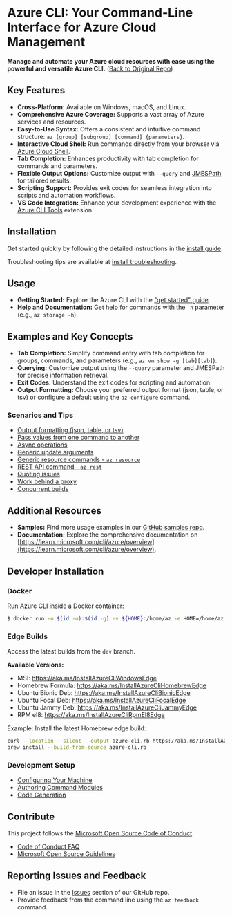 # Azure CLI: Your Command-Line Interface for Azure Cloud Management

**Manage and automate your Azure cloud resources with ease using the powerful and versatile Azure CLI.** ([Back to Original Repo](https://github.com/Azure/azure-cli))

## Key Features

*   **Cross-Platform:** Available on Windows, macOS, and Linux.
*   **Comprehensive Azure Coverage:** Supports a vast array of Azure services and resources.
*   **Easy-to-Use Syntax:**  Offers a consistent and intuitive command structure: `az [group] [subgroup] [command] {parameters}`.
*   **Interactive Cloud Shell:** Run commands directly from your browser via [Azure Cloud Shell](https://portal.azure.com/#cloudshell).
*   **Tab Completion:**  Enhances productivity with tab completion for commands and parameters.
*   **Flexible Output Options:** Customize output with `--query` and [JMESPath](http://jmespath.org/) for tailored results.
*   **Scripting Support:** Provides exit codes for seamless integration into scripts and automation workflows.
*   **VS Code Integration:** Enhance your development experience with the [Azure CLI Tools](https://marketplace.visualstudio.com/items?itemName=ms-vscode.azurecli) extension.

## Installation

Get started quickly by following the detailed instructions in the [install guide](https://learn.microsoft.com/cli/azure/install-azure-cli).

Troubleshooting tips are available at [install troubleshooting](https://github.com/Azure/azure-cli/blob/dev/doc/install_troubleshooting.md).

## Usage

*   **Getting Started:** Explore the Azure CLI with the ["get started" guide](https://learn.microsoft.com/cli/azure/get-started-with-az-cli2).
*   **Help and Documentation:** Get help for commands with the `-h` parameter (e.g., `az storage -h`).

## Examples and Key Concepts

*   **Tab Completion:** Simplify command entry with tab completion for groups, commands, and parameters (e.g., `az vm show -g [tab][tab]`).
*   **Querying:** Customize output using the `--query` parameter and JMESPath for precise information retrieval.
*   **Exit Codes:** Understand the exit codes for scripting and automation.
*   **Output Formatting:** Choose your preferred output format (json, table, or tsv) or configure a default using the `az configure` command.

### Scenarios and Tips

*   [Output formatting (json, table, or tsv)](https://learn.microsoft.com/en-us/cli/azure/use-cli-effectively#output-formatting-json-table-or-tsv)
*   [Pass values from one command to another](https://learn.microsoft.com/en-us/cli/azure/use-cli-effectively#pass-values-from-one-command-to-another)
*   [Async operations](https://learn.microsoft.com/en-us/cli/azure/use-cli-effectively#async-operations)
*   [Generic update arguments](https://learn.microsoft.com/en-us/cli/azure/use-cli-effectively#generic-update-arguments)
*   [Generic resource commands - `az resource`](https://learn.microsoft.com/en-us/cli/azure/use-cli-effectively#generic-resource-commands---az-resource)
*   [REST API command - `az rest`](https://learn.microsoft.com/en-us/cli/azure/use-cli-effectively#rest-api-command---az-rest)
*   [Quoting issues](https://learn.microsoft.com/en-us/cli/azure/use-cli-effectively#quoting-issues)
*   [Work behind a proxy](https://learn.microsoft.com/en-us/cli/azure/use-cli-effectively#work-behind-a-proxy)
*   [Concurrent builds](https://learn.microsoft.com/en-us/cli/azure/use-cli-effectively#concurrent-builds)

## Additional Resources

*   **Samples:** Find more usage examples in our [GitHub samples repo](http://github.com/Azure/azure-cli-samples).
*   **Documentation:** Explore the comprehensive documentation on [https://learn.microsoft.com/cli/azure/overview](https://learn.microsoft.com/cli/azure/overview).

## Developer Installation

### Docker

Run Azure CLI inside a Docker container:

```bash
$ docker run -u $(id -u):$(id -g) -v ${HOME}:/home/az -e HOME=/home/az --rm -it mcr.microsoft.com/azure-cli:<version>
```

### Edge Builds

Access the latest builds from the `dev` branch.

**Available Versions:**
*   MSI: https://aka.ms/InstallAzureCliWindowsEdge
*   Homebrew Formula: https://aka.ms/InstallAzureCliHomebrewEdge
*   Ubuntu Bionic Deb: https://aka.ms/InstallAzureCliBionicEdge
*   Ubuntu Focal Deb: https://aka.ms/InstallAzureCliFocalEdge
*   Ubuntu Jammy Deb: https://aka.ms/InstallAzureCliJammyEdge
*   RPM el8: https://aka.ms/InstallAzureCliRpmEl8Edge

Example: Install the latest Homebrew edge build:

```bash
curl --location --silent --output azure-cli.rb https://aka.ms/InstallAzureCliHomebrewEdge
brew install --build-from-source azure-cli.rb
```

### Development Setup

*   [Configuring Your Machine](https://github.com/Azure/azure-cli/blob/dev/doc/configuring_your_machine.md)
*   [Authoring Command Modules](https://github.com/Azure/azure-cli/tree/dev/doc/authoring_command_modules)
*   [Code Generation](https://github.com/Azure/aaz-dev-tools)

## Contribute

This project follows the [Microsoft Open Source Code of Conduct](https://opensource.microsoft.com/codeofconduct/).

*   [Code of Conduct FAQ](https://opensource.microsoft.com/codeofconduct/faq/)
*   [Microsoft Open Source Guidelines](https://opensource.microsoft.com/collaborate)

## Reporting Issues and Feedback

*   File an issue in the [Issues](https://github.com/Azure/azure-cli/issues) section of our GitHub repo.
*   Provide feedback from the command line using the `az feedback` command.
